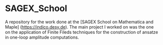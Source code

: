 # SAGEX_School
A repository for the work done at the [SAGEX School on Mathematica and Maple] (https://indico.desy.de). The main project I worked on was the one on the application of Finite Fileds techniques for the construction of ansatze in one-loop amplitude computations.  
